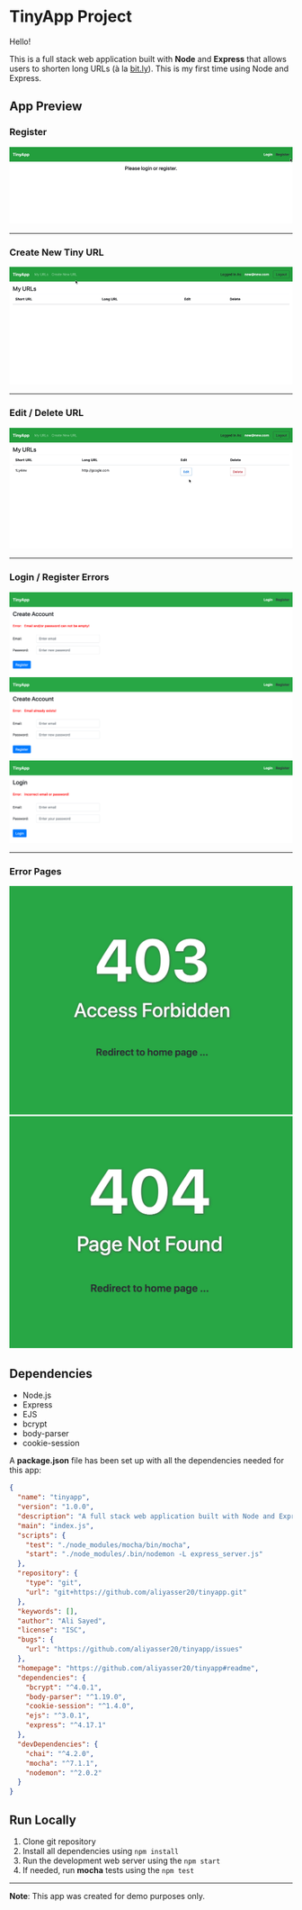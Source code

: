 # TinyApp Project

Hello!

This is a full stack web application built with **Node** and **Express** that allows users to shorten long URLs (à la [bit.ly](bit.ly)). This is my first time using Node and Express.

## App Preview

### Register

![register](./docs/register.gif)

---

### Create New Tiny URL

![create-new](./docs/create-new-url.gif)

---

### Edit / Delete URL

![edit/delete-url](./docs/edit-delete-url.gif)

---

### Login / Register Errors

![empty-email/password](./docs/empty-email:password.png)
![email-exists](/docs/email-exists.png)
![incorrect-email/password](./docs/incorrect-email:password.png)

---

### Error Pages

!["403"](./docs/403-page.png)
!["404"](./docs/404-page.png)

## Dependencies

- Node.js
- Express
- EJS
- bcrypt
- body-parser
- cookie-session

A **package.json** file has been set up with all the dependencies needed for this app:

```json
{
  "name": "tinyapp",
  "version": "1.0.0",
  "description": "A full stack web application built with Node and Express that allows users to shorten long URLs",
  "main": "index.js",
  "scripts": {
    "test": "./node_modules/mocha/bin/mocha",
    "start": "./node_modules/.bin/nodemon -L express_server.js"
  },
  "repository": {
    "type": "git",
    "url": "git+https://github.com/aliyasser20/tinyapp.git"
  },
  "keywords": [],
  "author": "Ali Sayed",
  "license": "ISC",
  "bugs": {
    "url": "https://github.com/aliyasser20/tinyapp/issues"
  },
  "homepage": "https://github.com/aliyasser20/tinyapp#readme",
  "dependencies": {
    "bcrypt": "^4.0.1",
    "body-parser": "^1.19.0",
    "cookie-session": "^1.4.0",
    "ejs": "^3.0.1",
    "express": "^4.17.1"
  },
  "devDependencies": {
    "chai": "^4.2.0",
    "mocha": "^7.1.1",
    "nodemon": "^2.0.2"
  }
}
```

## Run Locally

1. Clone git repository
2. Install all dependencies using `npm install`
3. Run the development web server using the `npm start`
4. If needed, run **mocha** tests using the `npm test`

---

**Note**: This app was created for demo purposes only.
